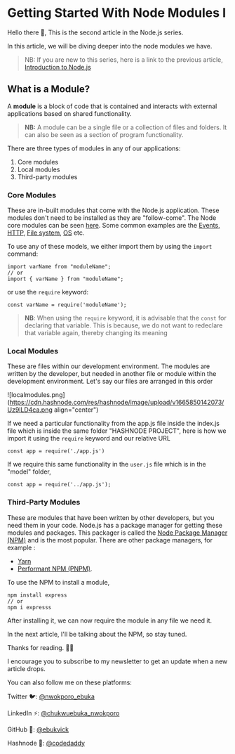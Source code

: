 # Getting Started With Node Modules I

Hello there 👋,
This is the second article in the Node.js series.

In this article, we will be diving deeper into the node modules we have.

> NB: If you are new to this series, here is a link to the previous article, [Introduction to Node.js](https://codedaddy.hashnode.dev/getting-started-with-nodejs)


## What is a Module?
A **module** is a block of code that is contained and interacts with external applications based on shared functionality.

> **NB:** A module can be a single file or a collection of files and folders. It can also be seen as a section of program functionality.

There are three types of modules in any of our applications:
1. Core modules
2. Local modules
3. Third-party modules

### Core Modules
These are in-built modules that come with the Node.js application. These modules don't need to be installed as they are "follow-come". The Node core modules can be seen [here](https://nodejs.org/dist/latest-v16.x/docs/api/). Some common examples are the [Events](https://nodejs.org/dist/latest-v16.x/docs/api/events.html), [HTTP](https://nodejs.org/dist/latest-v16.x/docs/api/http.html), [File system](https://nodejs.org/dist/latest-v16.x/docs/api/fs.html), [OS](https://nodejs.org/dist/latest-v16.x/docs/api/os.html) etc.

To use any of these models, we either import them by using the ```import``` command:
```
import varName from "moduleName";
// or 
import { varName } from "moduleName";
```

or use the ```require``` keyword:
```
const varName = require('moduleName');
```
>**NB**: When using the ```require``` keyword, it is advisable that the ```const``` for declaring that variable. This is because, we do not want to redeclare that variable again, thereby changing its meaning

### Local Modules
These are files within our development environment. The modules are written by the developer, but needed in another file or module within the development environment. Let's say our files are arranged in this order

![localmodules.png](https://cdn.hashnode.com/res/hashnode/image/upload/v1665850142073/Uz9lLD4ca.png align="center")

If we need a particular functionality from the app.js file inside the index.js file which is inside the same folder "HASHNODE PROJECT", here is how we import it using the ```require``` keyword and our relative URL

```
const app = require('./app.js')
``` 

If we require this same functionality in the ```user.js``` file which is in the "model" folder,
```
const app = require('../app.js');
```
### Third-Party Modules
These are modules that have been written by other developers, but you need them in your code. Node.js has a package manager for getting these modules and packages. This packager is called the  [Node Package Manager (NPM)](https://npmjs.com) and is the most popular. There are other package managers, for example :
- [Yarn](https://yarnpkg.com/)
- [Performant NPM (PNPM)](https://pnpm.io/).

To use the NPM to install a module,
```
npm install express
// or 
npm i expresss
```

After installing it, we can now require the module in any file we need it.

In the next article, I'll be talking about the NPM, so stay tuned.

Thanks for reading. 🙏🙏

I encourage you to subscribe to my newsletter to get an update when a new article drops.

You can also follow me on these platforms:

Twitter 🐦: [@nwokporo_ebuka](https://twitter.com/@nwokporo_ebuka)

LinkedIn ⚡: [@chukwuebuka_nwokporo](https://www.linkedin.com/in/chukwuebuka-nwokporo-018a98175/)

GitHub 🚀: [@ebukvick](https://github.com/Chukwuebuka2)

Hashnode 📗: [@codedaddy](https://codedaddy.hashnode.dev)

